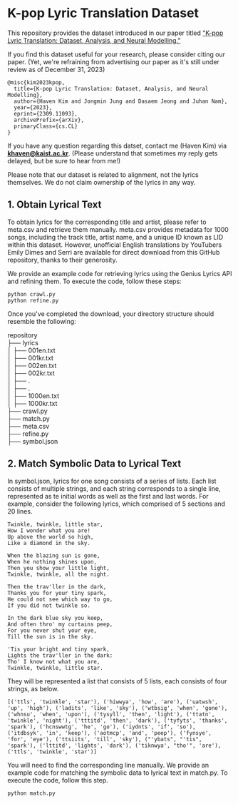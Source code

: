 # K-pop Lyric Translation Dataset

This repository provides the dataset introduced in our paper titled ["K-pop Lyric Translation: Dataset, Analysis, and Neural Modelling."](https://arxiv.org/abs/2309.11093)

If you find this dataset useful for your research, please consider citing our paper. (Yet, we're refraining from advertising our paper as it's still under review as of December 31, 2023)

```
@misc{kim2023kpop,
  title={K-pop Lyric Translation: Dataset, Analysis, and Neural Modelling},
  author={Haven Kim and Jongmin Jung and Dasaem Jeong and Juhan Nam},
  year={2023},
  eprint={2309.11093},
  archivePrefix={arXiv},
  primaryClass={cs.CL}
}
```

If you have any question regarding this datset, contact me (Haven Kim) via **khaven@kaist.ac.kr**. (Please understand that sometimes my reply gets delayed, but be sure to hear from me!)

Please note that our dataset is related to alignment, not the lyrics themselves. We do not claim ownership of the lyrics in any way.

## 1. Obtain Lyrical Text
To obtain lyrics for the corresponding title and artist, please refer to meta.csv and retrieve them manually. meta.csv provides metadata for 1000 songs, including the track title, artist name, and a unique ID known as LID within this dataset. However, unofficial English translations by YouTubers Emily Dimes and Serri are available for direct download from this GitHub repository, thanks to their generosity.

We provide an example code for retrieving lyrics using the Genius Lyrics API and refining them. To execute the code, follow these steps:

```
python crawl.py
python refine.py
```

Once you've completed the download, your directory structure should resemble the following:

repository<br>
├── lyrics<br>
│   ├── 001en.txt<br>
│   ├── 001kr.txt<br>
│   ├── 002en.txt<br>
│   ├── 002kr.txt<br>
│   ├── .<br>
│   ├── .<br>
│   ├── 1000en.txt<br>
│   ├── 1000kr.txt<br>
├── crawl.py<br>
├── match.py<br>
├── meta.csv<br>
├── refine.py<br>
├── symbol.json


## 2. Match Symbolic Data to Lyrical Text
In symbol.json, lyrics for one song consists of a series of lists. Each list consists of multiple strings, and each string corresponds to a single line, represented as te initial words as well as the first and last words. For example, consider the following lyrics, which comprised of 5 sections and 20 lines. 
```
Twinkle, twinkle, little star,
How I wonder what you are!
Up above the world so high,
Like a diamond in the sky.

When the blazing sun is gone,
When he nothing shines upon,
Then you show your little light,
Twinkle, twinkle, all the night.

Then the trav'ller in the dark,
Thanks you for your tiny spark,
He could not see which way to go,
If you did not twinkle so.

In the dark blue sky you keep,
And often thro' my curtains peep,
For you never shut your eye,
Till the sun is in the sky.

'Tis your bright and tiny spark,
Lights the trav'ller in the dark:
Tho' I know not what you are,
Twinkle, twinkle, little star.
```

They will be represented a list that consists of 5 lists, each consists of four strings, as below.

```
[('ttls', 'twinkle', 'star'), ('hiwwya', 'how', 'are'), ('uatwsh', 'up', 'high'), ('ladits', 'like', 'sky'), ('wtbsig', 'when', 'gone'), ('whnsu', 'when', 'upon'), ('tysyll', 'then', 'light'), ('ttatn', 'twinkle', 'night'), ('tttitd', 'then', 'dark'), ('tyfyts', 'thanks', 'spark'), ('hcnswwtg', 'he', 'go'), ('iydnts', 'if', 'so'), ('itdbsyk', 'in', 'keep'), ('aotmcp', 'and', 'peep'), ('fynsye', 'for', 'eye'), ('ttsiits', 'till', 'sky'), ("'ybats", "'tis", 'spark'), ('lttitd', 'lights', 'dark'), ('tiknwya', "tho'", 'are'), ('ttls', 'twinkle', 'star')]
```

You will need to find the corresponding line manually. We provide an example code for matching the symbolic data to lyrical text in match.py. To execute the code, follow this step. 

```
python match.py
```
